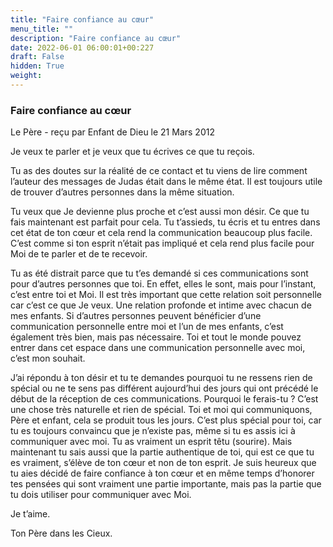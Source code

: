 ```yaml
---
title: "Faire confiance au cœur"
menu_title: ""
description: "Faire confiance au cœur"
date: 2022-06-01 06:00:01+00:227
draft: False
hidden: True
weight:
---
```

### Faire confiance au cœur

Le Père - reçu par Enfant de Dieu le 21 Mars 2012


Je veux te parler et je veux que tu écrives ce que tu reçois.

Tu as des doutes sur la réalité de ce contact et tu viens de lire comment l’auteur des messages de Judas était dans le même état. Il est toujours utile de trouver d’autres personnes dans la même situation.

Tu veux que Je devienne plus proche et c’est aussi mon désir. Ce que tu fais maintenant est parfait pour cela. Tu t’assieds, tu écris et tu entres dans cet état de ton cœur et cela rend la communication beaucoup plus facile. C’est comme si ton esprit n’était pas impliqué et cela rend plus facile pour Moi de te parler et de te recevoir.

Tu as été distrait parce que tu t’es demandé si ces communications sont pour d’autres personnes que toi. En effet, elles le sont, mais pour l’instant, c’est entre toi et Moi. Il est très important que cette relation soit personnelle car c’est ce que Je veux. Une relation profonde et intime avec chacun de mes enfants. Si d’autres personnes peuvent bénéficier d’une communication personnelle entre moi et l’un de mes enfants, c’est également très bien, mais pas nécessaire. Toi et tout le monde pouvez entrer dans cet espace dans une communication personnelle avec moi, c’est mon souhait.

J’ai répondu à ton désir et tu te demandes pourquoi tu ne ressens rien de spécial ou ne te sens pas différent aujourd’hui des jours qui ont précédé le début de la réception de ces communications. Pourquoi le ferais-tu ? C’est une chose très naturelle et rien de spécial. Toi et moi qui communiquons, Père et enfant, cela se produit tous les jours. C’est plus spécial pour toi, car tu es toujours convaincu que je n’existe pas, même si tu es assis ici à communiquer avec moi. Tu as vraiment un esprit têtu (sourire). Mais maintenant tu sais aussi que la partie authentique de toi, qui est ce que tu es vraiment, s’élève de ton cœur et non de ton esprit. Je suis heureux que tu aies décidé de faire confiance à ton cœur et en même temps d’honorer tes pensées qui sont vraiment une partie importante, mais pas la partie que tu dois utiliser pour communiquer avec Moi.

Je t’aime.

Ton Père dans les Cieux.
